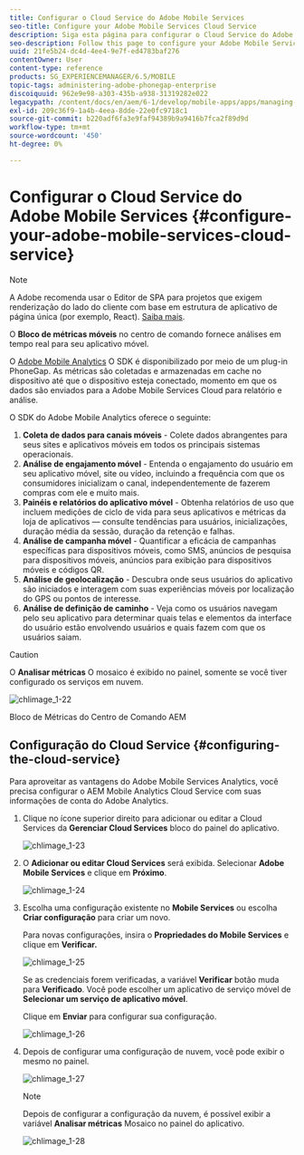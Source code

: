 ```yaml
---
title: Configurar o Cloud Service do Adobe Mobile Services
seo-title: Configure your Adobe Mobile Services Cloud Service
description: Siga esta página para configurar o Cloud Service do Adobe Mobile Services.
seo-description: Follow this page to configure your Adobe Mobile Services Cloud Service.
uuid: 21fe5b24-dc4d-4ee4-9e7f-ed4783baf276
contentOwner: User
content-type: reference
products: SG_EXPERIENCEMANAGER/6.5/MOBILE
topic-tags: administering-adobe-phonegap-enterprise
discoiquuid: 962e9e98-a303-435b-a938-31319282e022
legacypath: /content/docs/en/aem/6-1/develop/mobile-apps/apps/managing-aem-mobile-apps/configure-your-adobe-phonegap-build-cloud-service1
exl-id: 209c36f9-1a4b-4eea-8dde-22e0fc9718c1
source-git-commit: b220adf6fa3e9faf94389b9a9416b7fca2f89d9d
workflow-type: tm+mt
source-wordcount: '450'
ht-degree: 0%

---
```


# Configurar o Cloud Service do Adobe Mobile Services {#configure-your-adobe-mobile-services-cloud-service}

>[!NOTE]
>
>A Adobe recomenda usar o Editor de SPA para projetos que exigem renderização do lado do cliente com base em estrutura de aplicativo de página única (por exemplo, React). [Saiba mais](/help/sites-developing/spa-overview.md).

O **Bloco de métricas móveis** no centro de comando fornece análises em tempo real para seu aplicativo móvel.

O [Adobe Mobile Analytics](https://www.adobe.com/ca/solutions/digital-analytics/mobile-web-apps-analytics.html) O SDK é disponibilizado por meio de um plug-in PhoneGap. As métricas são coletadas e armazenadas em cache no dispositivo até que o dispositivo esteja conectado, momento em que os dados são enviados para a Adobe Mobile Services Cloud para relatório e análise.

O SDK do Adobe Mobile Analytics oferece o seguinte:

1. **Coleta de dados para canais móveis** - Colete dados abrangentes para seus sites e aplicativos móveis em todos os principais sistemas operacionais.
1. **Análise de engajamento móvel** - Entenda o engajamento do usuário em seu aplicativo móvel, site ou vídeo, incluindo a frequência com que os consumidores inicializam o canal, independentemente de fazerem compras com ele e muito mais.
1. **Painéis e relatórios do aplicativo móvel** - Obtenha relatórios de uso que incluem medições de ciclo de vida para seus aplicativos e métricas da loja de aplicativos — consulte tendências para usuários, inicializações, duração média da sessão, duração da retenção e falhas.
1. **Análise de campanha móvel** - Quantificar a eficácia de campanhas específicas para dispositivos móveis, como SMS, anúncios de pesquisa para dispositivos móveis, anúncios para exibição para dispositivos móveis e códigos QR.
1. **Análise de geolocalização** - Descubra onde seus usuários do aplicativo são iniciados e interagem com suas experiências móveis por localização do GPS ou pontos de interesse.
1. **Análise de definição de caminho** - Veja como os usuários navegam pelo seu aplicativo para determinar quais telas e elementos da interface do usuário estão envolvendo usuários e quais fazem com que os usuários saiam.

>[!CAUTION]
>
>O **Analisar métricas** O mosaico é exibido no painel, somente se você tiver configurado os serviços em nuvem.

![chlimage_1-22](assets/chlimage_1-22.png)

Bloco de Métricas do Centro de Comando AEM

## Configuração do Cloud Service {#configuring-the-cloud-service}

Para aproveitar as vantagens do Adobe Mobile Services Analytics, você precisa configurar o AEM Mobile Analytics Cloud Service com suas informações de conta do Adobe Analytics.

1. Clique no ícone superior direito para adicionar ou editar a Cloud Services da **Gerenciar Cloud Services** bloco do painel do aplicativo.

   ![chlimage_1-23](assets/chlimage_1-23.png)

1. O **Adicionar ou editar Cloud Services** será exibida. Selecionar **Adobe Mobile Services** e clique em **Próximo**.

   ![chlimage_1-24](assets/chlimage_1-24.png)

1. Escolha uma configuração existente no **Mobile Services** ou escolha **Criar configuração** para criar um novo.

   Para novas configurações, insira o **Propriedades do Mobile Services** e clique em **Verificar.**

   ![chlimage_1-25](assets/chlimage_1-25.png)

   Se as credenciais forem verificadas, a variável **Verificar** botão muda para **Verificado**. Você pode escolher um aplicativo de serviço móvel de **Selecionar um serviço de aplicativo móvel**.

   Clique em **Enviar** para configurar sua configuração.

   ![chlimage_1-26](assets/chlimage_1-26.png)

1. Depois de configurar uma configuração de nuvem, você pode exibir o mesmo no painel.

   ![chlimage_1-27](assets/chlimage_1-27.png)

   >[!NOTE]
   >
   >Depois de configurar a configuração da nuvem, é possível exibir a variável **Analisar métricas** Mosaico no painel do aplicativo.

   ![chlimage_1-28](assets/chlimage_1-28.png)
